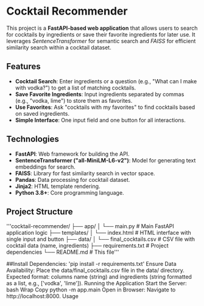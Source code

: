 # Cocktail Recommender

This project is a **FastAPI-based web application** that allows users to search for cocktails by ingredients or save their favorite ingredients for later use. It leverages *SentenceTransformer* for semantic search and *FAISS* for efficient similarity search within a cocktail dataset.

## Features
- **Cocktail Search**: Enter ingredients or a question (e.g., "What can I make with vodka?") to get a list of matching cocktails.
- **Save Favorite Ingredients**: Input ingredients separated by commas (e.g., "vodka, lime") to store them as favorites.
- **Use Favorites**: Ask "cocktails with my favorites" to find cocktails based on saved ingredients.
- **Simple Interface**: One input field and one button for all interactions.

## Technologies
- **FastAPI**: Web framework for building the API.
- **SentenceTransformer ("all-MiniLM-L6-v2")**: Model for generating text embeddings for search.
- **FAISS**: Library for fast similarity search in vector space.
- **Pandas**: Data processing for cocktail dataset.
- **Jinja2**: HTML template rendering.
- **Python 3.8+**: Core programming language.

## Project Structure
'''cocktail-recommender/
├── app/
│   └── main.py          # Main FastAPI application logic
├── templates/
│   └── index.html       # HTML interface with single input and button
├── data/
│   └── final_cocktails.csv  # CSV file with cocktail data (name, ingredients)
├── requirements.txt     # Project dependencies
└── README.md            # This file'''

##Install Dependencies:
'pip install -r requirements.txt'
Ensure Data Availability:
Place the data/final_cocktails.csv file in the data/ directory.
Expected format: columns name (string) and ingredients (string formatted as a list, e.g., ['vodka', 'lime']).
Running the Application
Start the Server:
bash
Wrap
Copy
python -m app.main
Open in Browser:
Navigate to http://localhost:8000.
Usage
